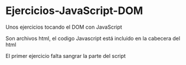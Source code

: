 # Ejercicios-JavaScript-DOM
Unos ejercicios tocando el DOM con JavaScript

Son archivos html, el codigo Javascript está incluido en la cabecera del html

El primer ejercicio falta sangrar la parte del script
